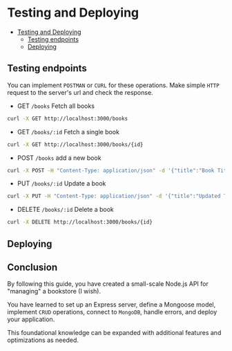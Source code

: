 # Testing and Deploying

<!--toc:start-->

- [Testing and Deploying](#testing-and-deploying)
  - [Testing endpoints](#testing-endpoints)
  - [Deploying](#deploying)

<!--toc:end-->

## Testing endpoints

You can implement `POSTMAN` or `CURL` for these operations.
Make simple `HTTP` request to the server's url and check the response.

- GET `/books` Fetch all books

```sh
curl -X GET http://localhost:3000/books
```

- GET `/books/:id` Fetch a single book

```sh
curl -X GET http://localhost:3000/books/{id}
```

- POST `/books` add a new book

```sh
curl -X POST -H "Content-Type: application/json" -d '{"title":"Book Title","author":"Author Name","isbn":"1234567890","publishedDate":"2024-01-01","price":19.99}' http://localhost:3000/books
```

- PUT `/books/:id` Update a book

```sh
curl -X PUT -H "Content-Type: application/json" -d '{"title":"Updated Title"}' http://localhost:3000/books/{id}
```

- DELETE `/books/:id` Delete a book

```sh
curl -X DELETE http://localhost:3000/books/{id}
```

## Deploying

## Conclusion

By following this guide,
you have created a small-scale Node.js API for "managing" a bookstore (I wish).

You have learned to set up an Express server, define a Mongoose model,
implement `CRUD` operations, connect to `MongoDB`, handle errors,
and deploy your application.

This foundational knowledge can be expanded with additional features and optimizations as needed.
